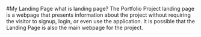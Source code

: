 #My Landing Page
what is landing page?
The Portfolio Project landing page is a webpage that presents information about the project without requiring the visitor to signup, login, or even use the application. It is possible that the Landing Page is also the main webpage for the project.

